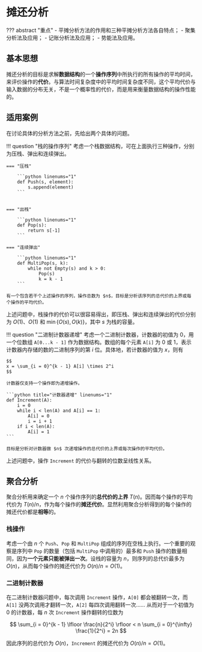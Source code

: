 # 摊还分析

??? abstract "重点"
    - 平摊分析方法的作用和三种平摊分析方法各自特点；
    - 聚集分析法及应用；
    - 记账分析法及应用；
    - 势能法及应用。

## 基本思想

摊还分析的目标是求解**数据结构**的一个**操作序列**中所执行的所有操作的平均时间，来评价操作的**代价**。与算法时间复杂度中的平均时间复杂度不同，这个平均代价与输入数据的分布无关，不是一个概率性的代价，而是用来衡量数据结构的操作性能的。

## 适用案例

在讨论具体的分析方法之前，先给出两个具体的问题。

!!! question "栈的操作序列"
    考虑一个栈数据结构，可在上面执行三种操作，分别为压栈、弹出和连续弹出。

    === "压栈"
    
        ```python linenums="1"
        def Push(s, element):
            s.append(element)
        ```
        

    === "出栈"

        ```python linenums="1"
        def Pop(s):
            return s[-1]
        ```

    === "连续弹出"

        ```python linenums="1"
        def MultiPop(s, k):
            while not Empty(s) and k > 0:
                Pop(s)
                k = k - 1
        ```
    
    有一个包含若干个上述操作的序列，操作总数为 $n$，目标是分析该序列的总代价的上界或每个操作的平均代价。

上述问题中，栈操作的代价可以很容易得出，即压栈、弹出和连续弹出的代价分别为 $O(1)$、$O(1)$ 和 $\min\{O(s), O(k)\}$，其中 $s$ 为栈的容量。

!!! question "二进制计数器递增"
    考虑一个二进制计数器，计数器的初值为 $0$，用一个位数组 `A[0...k - 1]` 作为数据结构。数组的每个元素 `A[i]` 为 $0$ 或 $1$，表示计数器内存储的数的二进制序列的第 $i$ 位。具体地，若计数器的值为 $x$，则有

    $$
    x = \sum_{i = 0}^{k - 1} A[i] \times 2^i
    $$

    计数器仅支持一个操作即为递增操作。

    ```python title="计数器递增" linenums="1"
    def Increment(A):
        i = 0
        while i < len(A) and A[i] == 1:
            A[i] = 0
            i = i + 1
        if i < len(A):
            A[i] = 1
    ```

    目标是分析对计数器做 $n$ 次递增操作的总代价的上界或每次操作的平均代价。

上述问题中，操作 `Increment` 的代价与翻转的位数呈线性关系。

## 聚合分析

聚合分析用来确定一个 $n$ 个操作序列的**总代价的上界** $T(n)$。因而每个操作的平均代价为 $T(n) / n$，作为每个操作的**摊还代价**。显然利用聚合分析得到的每个操作的摊还代价都是**相等**的。

### 栈操作

考虑一个由 $n$ 个 `Push`、`Pop` 和 `MultiPop` 组成的序列在空栈上执行。一个重要的观察是序列中 `Pop` 的数量（包括 `MultiPop` 中调用的）最多和 `Push` 操作的数量相同，因为**一个元素只能被弹出一次**。设栈的容量为 $n$，则序列的总代价最多为 $O(n)$，从而每个操作的摊还代价为 $O(n) / n = O(1)$。

### 二进制计数器

在二进制计数器问题中，每次调用 `Increment` 操作，`A[0]` 都会被翻转一次，而 `A[1]` 没两次调用才翻转一次，`A[2]` 每四次调用翻转一次…… 从而对于一个初值为 $0$ 的计数器，每 $n$ 次 `Increment` 操作翻转的位数为

$$
\sum_{i = 0}^{k - 1} \lfloor \frac{n}{2^i} \rfloor < n \sum_{i = 0}^{\infty} \frac{1}{2^i} = 2n
$$

因此序列的总代价为 $O(n)$，`Increment` 的摊还代价为 $O(n) / n = O(1)$。

